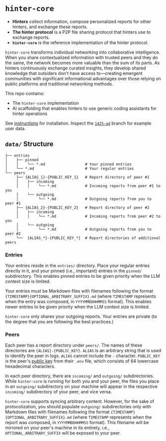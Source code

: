 # `hinter-core`

- **Hinters** collect information, compose personalized reports for other hinters, and exchange these reports.
- **The hinter protocol** is a P2P file sharing protocol that hinters use to exchange reports.
- **`hinter-core`** is the reference implementation of the hinter protocol.

`hinter-core` transforms individual networking into collaborative intelligence.
When you share contextualized information with trusted peers and they do the same, the network becomes more valuable than the sum of its parts.
As hinters continuously exchange curated insights, they develop shared knowledge that outsiders don't have access to—creating emergent communities with significant informational advantages over those relying on public platforms and traditional networking methods.

This repo contains:
- The `hinter-core` implementation
- AI scaffolding that enables hinters to use generic coding assistants for hinter operations

See [instructions](./instructions.md) for installation.
Inspect the [`1425-ad`](https://github.com/bbenligiray/hinter-core/tree/1425-ad/data) branch for example user data.

## `data/` Structure

```
├── entries
│    ├── pinned
│    │    └── *.md                  # Your pinned entries
│    └── *.md                       # Your regular entries
└── peers
     ├── {ALIAS_1}-{PUBLIC_KEY_1}   # Report directory of peer #1
     │    ├── incoming
     │    │    └── *.md             # Incoming reports from peer #1 to you
     │    └── outgoing
     │         └── *.md             # Outgoing reports from you to peer #1
     ├── {ALIAS_2}-{PUBLIC_KEY_2}   # Report directory of peer #2
     │    ├── incoming
     │    │    └── *.md             # Incoming reports from peer #2 to you
     │    └── outgoing
     │         └── *.md             # Outgoing reports from you to peer #2
     └──  {ALIAS_*}-{PUBLIC_KEY_*}  # Report directories of additional peers
```

### Entries

Your entries reside in the `entries/` directory.
Place your regular entries directly in it, and your pinned (i.e., important) entries in the `pinned/` subdirectory.
This enables pinned entries to be given priority when the LLM context size is limited.

Your entries must be Markdown files with filenames following the format `{TIMESTAMP}{OPTIONAL_ARBITRARY_SUFFIX}.md` (where `TIMESTAMP` represents when the entry was composed, in `YYYYMMDDHHMMSS` format).
This enables newer entries to be given priority when the LLM context size is limited.

`hinter-core` only shares your outgoing reports.
Your entries are private (to the degree that you are following the best practices.)

### Peers

Each peer has a report directory under `peers/`.
The names of these directories are `{ALIAS}-{PUBLIC_KEY}`.
`ALIAS` is an arbitrary string that is used to identify the peer in logs.
`ALIAS` cannot include the `-` character.
`PUBLIC_KEY` is the peer's [public key](#keypair) from their `.env` file, which consists of 64 lowercase hexadecimal characters.

In each peer directory, there are `incoming/` and `outgoing/` subdirectories.
While `hinter-core` is running for both you and your peer, the files you place in an `outgoing/` subdirectory on your machine will appear in the respective `incoming/` subdirectory of your peer, and vice versa.

`hinter-core` supports syncing arbitrary content.
However, for the sake of protocolization, you should populate `outgoing/` subdirectories only with Markdown files with filenames following the format `{TIMESTAMP}{OPTIONAL_ARBITRARY_SUFFIX}.md` (where `TIMESTAMP` represents when the report was composed, in `YYYYMMDDHHMMSS` format).
This filename will be mirrored on your peer's machine in its entirety, i.e., `OPTIONAL_ARBITRARY_SUFFIX` will be exposed to your peer.
